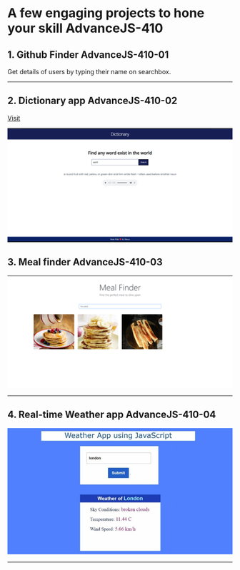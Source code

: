 # A few engaging projects to hone your skill AdvanceJS-410


## 1. Github Finder AdvanceJS-410-01


Get details of users by typing their name on searchbox.



<hr>

## 2. Dictionary app AdvanceJS-410-02

<a href="https://amanmishra11.github.io/js-projects/dictionary/">Visit</a>

![](./image/dictionary.png)



## 3. Meal finder AdvanceJS-410-03



![](./image/meal-finder.png)

<hr>

## 4. Real-time Weather app AdvanceJS-410-04



![](./image/weather.jpg)




<hr>




